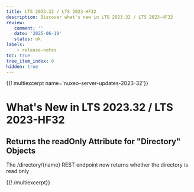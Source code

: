```yaml
---
title: LTS 2023.32 / LTS 2023-HF32
description: Discover what's new in LTS 2023.32 / LTS 2023-HF32
review:
   comment: ''
   date: '2025-06-19'
   status: ok
labels:
    - release-notes
toc: true
tree_item_index: 0
hidden: true
---
```


{{! multiexcerpt name='nuxeo-server-updates-2023-32'}}
# What's New in LTS 2023.32 / LTS 2023-HF32

## Returns the readOnly Attribute for "Directory" Objects

The /directory/{name} REST endpoint now returns whether the directory is read only


{{! /multiexcerpt}}
